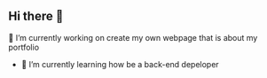 ## Hi there 👋
🔭 I’m currently working on create my own webpage that is about my portfolio 
- 🌱 I’m currently learning how be a back-end depeloper 
<!--
**nnicolonso/nnicolonso** is a ✨ _special_ ✨ repository because its `README.md` (this file) appears on your GitHub profile.

Here are some ideas to get you started:

-🔭 I’m currently working on create my own webpage that is about my portfolio 
- 🌱 I’m currently learning how be a back-end depeloper 
- 👯 I’m looking to collaborate on ...
- 🤔 I’m looking for help with ...
- 💬 Ask me about ...
- 📫 How to reach me: ...
- 😄 Pronouns: ...
- ⚡ Fun fact: ...
-->
